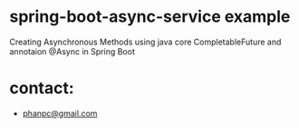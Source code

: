 # spring-boot-async-service example
Creating Asynchronous Methods using java core CompletableFuture and annotaion @Async in Spring Boot

# contact:
- phanpc@gmail.com
